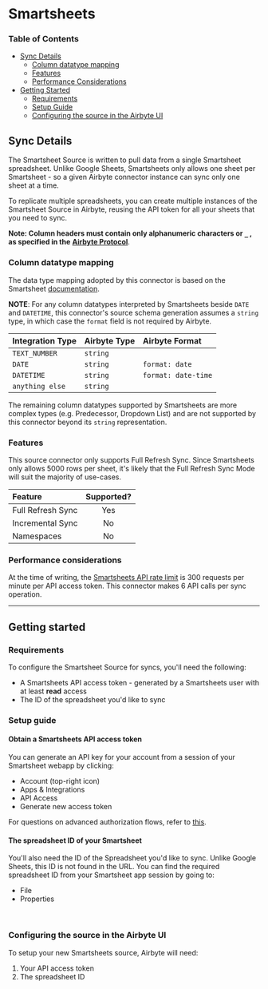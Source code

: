 # Smartsheets
### Table of Contents
- [Sync Details](#sync-details)
    - [Column datatype mapping](#column-datatype-mapping)
    - [Features](#Features)
    - [Performance Considerations](#performance-considerations)
- [Getting Started](#getting-started)
    - [Requirements](#requirements)
    - [Setup Guide](#setup-guide)
    - [Configuring the source in the Airbyte UI](#configuring-the-source-in-the-airbyte-ui)

## Sync Details
The Smartsheet Source is written to pull data from a single Smartsheet spreadsheet. Unlike Google Sheets, Smartsheets only allows one sheet per Smartsheet - so a given Airbyte connector instance can sync only one sheet at a time. 

To replicate multiple spreadsheets, you can create multiple instances of the Smartsheet Source in Airbyte, reusing the API token for all your sheets that you need to sync.

**Note: Column headers must contain only alphanumeric characters or `_` , as specified in the** [**Airbyte Protocol**](../../understanding-airbyte/airbyte-specification.md).

### Column datatype mapping
The data type mapping adopted by this connector is based on the Smartsheet [documentation](https://smartsheet.redoc.ly/tag/columnsRelated#section/Column-Types). 

**NOTE**: For any column datatypes interpreted by Smartsheets beside `DATE` and `DATETIME`, this connector's source schema generation assumes a `string` type, in which case the `format` field is not required by Airbyte.

<center>

| Integration Type | Airbyte Type | Airbyte Format |
| :--- | :--- | :--- |
| `TEXT_NUMBER` | `string` |  |
| `DATE` | `string` | `format: date` |
| `DATETIME` | `string` | `format: date-time` |
| `anything else` | `string` |  |

</center>

The remaining column datatypes supported by Smartsheets are more complex types (e.g. Predecessor, Dropdown List) and are not supported by this connector beyond its `string` representation.

### Features
This source connector only supports Full Refresh Sync. Since Smartsheets only allows 5000 rows per sheet, it's likely that the Full Refresh Sync Mode will suit the majority of use-cases.

<center>

| Feature | Supported?|
| :--- | :--- |
| Full Refresh Sync | <center>Yes</center> |
| Incremental Sync | <center>No</center> |
| Namespaces | <center>No</center> |

</center>

### Performance considerations
At the time of writing, the [Smartsheets API rate limit](https://developers.smartsheet.com/blog/smartsheet-api-best-practices#:~:text=The%20Smartsheet%20API%20currently%20imposes,per%20minute%20per%20Access%20Token.) is 300 requests per minute per API access token. This connector  makes 6 API calls per sync operation.

<hr>

## Getting started
### Requirements
To configure the Smartsheet Source for syncs, you'll need the following:

* A Smartsheets API access token - generated by a Smartsheets user with at least **read** access
* The ID of the spreadsheet you'd like to sync

### Setup guide
#### Obtain a Smartsheets API access token
You can generate an API key for your account from a session of your Smartsheet webapp by clicking:

- Account (top-right icon)
- Apps & Integrations
- API Access
- Generate new access token

For questions on advanced authorization flows, refer to [this](https://www.smartsheet.com/content-center/best-practices/tips-tricks/api-getting-started).

#### The spreadsheet ID of your Smartsheet

You'll also need the ID of the Spreadsheet you'd like to sync. Unlike Google Sheets, this ID is not found in the URL. You can find the required spreadsheet ID from your Smartsheet app session by going to:
- File
- Properties
<br>

### Configuring the source in the Airbyte UI


To setup your new Smartsheets source, Airbyte will need:

1. Your API access token
2. The spreadsheet ID

